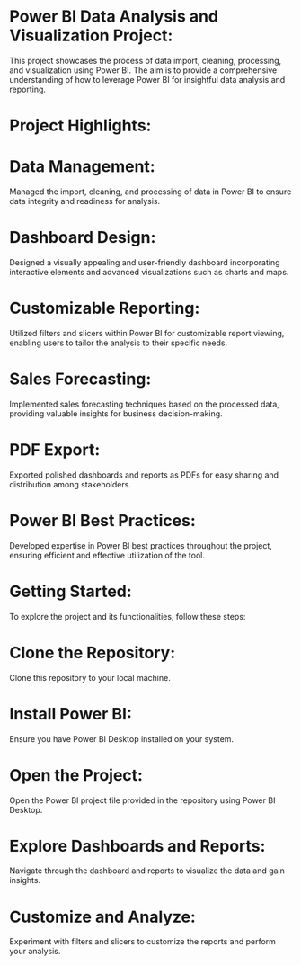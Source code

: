 # Power BI Data Analysis and Visualization Project:  
This project showcases the process of data import, cleaning, processing, and visualization using Power BI. The aim is to provide a comprehensive understanding of how to leverage Power BI for insightful data analysis and reporting.

# Project Highlights:

# Data Management:
Managed the import, cleaning, and processing of data in Power BI to ensure data integrity and readiness for analysis.

# Dashboard Design:
Designed a visually appealing and user-friendly dashboard incorporating interactive elements and advanced visualizations such as charts and maps.

# Customizable Reporting: 
Utilized filters and slicers within Power BI for customizable report viewing, enabling users to tailor the analysis to their specific needs.

# Sales Forecasting: 
Implemented sales forecasting techniques based on the processed data, providing valuable insights for business decision-making.

# PDF Export: 
Exported polished dashboards and reports as PDFs for easy sharing and distribution among stakeholders.

# Power BI Best Practices:
Developed expertise in Power BI best practices throughout the project, ensuring efficient and effective utilization of the tool.

# Getting Started:
To explore the project and its functionalities, follow these steps:

# Clone the Repository:
Clone this repository to your local machine.

# Install Power BI: 
Ensure you have Power BI Desktop installed on your system.

# Open the Project:
Open the Power BI project file provided in the repository using Power BI Desktop.

# Explore Dashboards and Reports: 
Navigate through the dashboard and reports to visualize the data and gain insights.

# Customize and Analyze:
Experiment with filters and slicers to customize the reports and perform your analysis.


